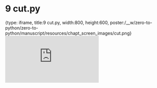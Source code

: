 # 9 cut.py
 
{type: iframe, title:9 cut.py, width:800, height:600, poster:/__w/zero-to-python/zero-to-python/manuscript/resources/chapt_screen_images/cut.png}
![](https://genomicscafe.github.io/zero-to-python/cut.html)
 

 
